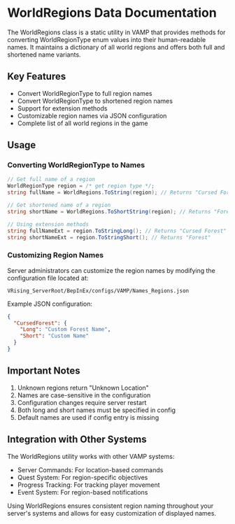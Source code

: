 
# WorldRegions Data Documentation

The WorldRegions class is a static utility in VAMP that provides methods for converting WorldRegionType enum values into their human-readable names. It maintains a dictionary of all world regions and offers both full and shortened name variants.

## Key Features

- Convert WorldRegionType to full region names
- Convert WorldRegionType to shortened region names
- Support for extension methods
- Customizable region names via JSON configuration
- Complete list of all world regions in the game

## Usage

### Converting WorldRegionType to Names
```csharp
// Get full name of a region
WorldRegionType region = /* get region type */;
string fullName = WorldRegions.ToString(region); // Returns "Cursed Forest"

// Get shortened name of a region
string shortName = WorldRegions.ToShortString(region); // Returns "Forest"

// Using extension methods
string fullNameExt = region.ToStringLong(); // Returns "Cursed Forest"
string shortNameExt = region.ToStringShort(); // Returns "Forest"
```

### Customizing Region Names

Server administrators can customize the region names by modifying the configuration file located at:
```
VRising_ServerRoot/BepInEx/configs/VAMP/Names_Regions.json
```

Example JSON configuration:
```json
{
  "CursedForest": {
    "Long": "Custom Forest Name",
    "Short": "Custom Name"
  }
}
```

## Important Notes

1. Unknown regions return "Unknown Location"
2. Names are case-sensitive in the configuration
3. Configuration changes require server restart
4. Both long and short names must be specified in config
5. Default names are used if config entry is missing

## Integration with Other Systems

The WorldRegions utility works with other VAMP systems:

- Server Commands: For location-based commands
- Quest System: For region-specific objectives
- Progress Tracking: For tracking player movement
- Event System: For region-based notifications

Using WorldRegions ensures consistent region naming throughout your server's systems and allows for easy customization of displayed names.

